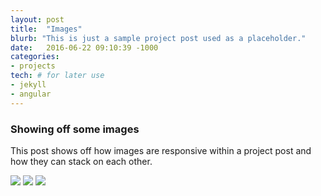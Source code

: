```yaml
---
layout: post
title:  "Images"
blurb: "This is just a sample project post used as a placeholder."
date:   2016-06-22 09:10:39 -1000
categories:
- projects
tech: # for later use
- jekyll
- angular
---
```


### Showing off some images

This post shows off how images are responsive within a project post and how they
can stack on each other.

![](http://placehold.it/685x342)
![](http://placehold.it/685x342)
![](http://placehold.it/685x342)
